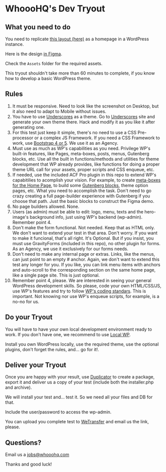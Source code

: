 # WhoooHQ's Dev Tryout

## What you need to do

You need to replicate [this layout (here)](https://github.com/whooohq/whq-dev-tryout/blob/master/whqdevtryout-demo.png?raw=true) as a homepage in a WordPress instance.

Here is the design [in Figma](https://www.figma.com/proto/IBWdfY1kJcdPe4yd285QYI/Prueba?node-id=0%3A3&scaling=min-zoom).

Check the ```Assets``` folder for the required assets.

This tryout shouldn't take more than 60 minutes to complete, if you know how to develop a basic WordPress theme.

## Rules

1. It must be responsive. Need to look like the screenshot on Desktop, but it also need to adapt to Mobile without issues.
2. You have to use [Underscores](https://underscores.me) as a theme. Go to [Underscores](https://underscores.me) site and generate your own theme there. Hack and modify it as you like it after generating one.
3. For this test just keep it simple, there's no need to use a CSS Pre-processor or a complex JS Framework. If you need a CSS Framework to work, use [Bootstrap 4 or 5](https://getbootstrap.com/). We use it as an Agency.
4. Must use as much as WP's capabilities as you need. Privilege WP's built-in features, like Pages, meta-boxes, posts, menus, Gutenberg blocks, etc. Use all the built in functions/methods and utilities for theme development that WP already provides, like functions for doing a proper theme URL call for your assets, proper scripts and CSS enqueue, etc.
5. If needed, use the included ACF Pro plugin in this repo to extend WP's capabitilies to acomplish your vision. For example, to create [meta-boxes for the Home Page](https://www.advancedcustomfields.com/resources/adding-fields-posts/), to build some [Gutenberg blocks](https://www.advancedcustomfields.com/resources/blocks/), theme option pages, etc. What you need to accomplish the task. Don't need to go crazy creating a full page-builder experience with Gutenberg if you choose that path. Just the basic blocks to construct the Figma demo.
6. No page builders allowed. None.
7. Users (as admin) must be able to edit: logo, menu, texts and the hero-image's background info, just using WP's backend (wp-admin). Remember point 4.
8. Don't make the form functional. Not needed. Keep that as HTML only. We don't want to extend your test in that area. Don't worry. If you want to make it funcional, that's all right. It's Optional. But if you insist, you must use GravityForms (included in this repo), no other plugin for forms. As an Agency, we use it exclusively for our forms needs.
9. Don't need to make any internal page or extras. Links, like the menus, can just point to an empty # anchor. Again, we don't want to extend this test any longer for you. If you like, you can link menu items with anchors and auto-scroll to the corresponding section on the same home page, like a single page site. This is just optional.
10. Remember point 4, please. We are interested in seeing your general WordPress development skills. So please, code your own HTML/CSS/JS, use WP's features and try to follow [WP's coding standars](https://make.wordpress.org/core/handbook/best-practices/coding-standards/). This is important. Not knowing nor use WP's enqueue scripts, for example, is a no-no for us.

## Do your Tryout

You will have to have your own local development environment ready to work. If you don't have one, we recommend to use [Local WP](https://localwp.com/).

Install you own WordPress locally, use the required theme, use the optional plugins, don't forget the rules, and... go for it!.

## Deliver your Tryout

Once you are happy with your result, use [Duplicator](https://wordpress.org/plugins/duplicator/) to create a package, export it and deliver us a copy of your test (include both the installer.php and archive).

We will install your test and... test it. So we need all your files and DB for that.

Include the user/password to access the wp-admin.

You can upload you complete test to [WeTransfer](https://www.wetransfer.com/) and email us the link, please.

## Questions?

Email us a jobs@whooohq.com

Thanks and good luck!
